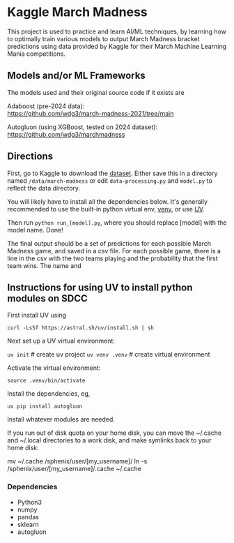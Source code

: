 # Kaggle March Madness
This project is used to practice and learn AI/ML techniques, by learning how to optimally train various models to output March Madness bracket predictions using data provided by Kaggle for their March Machine Learning Mania competitions.

## Models and/or ML Frameworks
The models used and their original source code if it exists are

Adaboost (pre-2024 data):   
https://github.com/wdg3/march-madness-2021/tree/main

Autogluon (using XGBoost, tested on 2024 dataset):  
https://github.com/wdg3/marchmadness

## Directions
First, go to Kaggle to download the [dataset](https://www.kaggle.com/competitions/march-machine-learning-mania-2024/data).
Either save this in a directory named <code>/data/march-madness</code> or edit <code>data-processing.py</code> and <code>model.py</code> to reflect the data directory.

You will likely have to install all the dependencies below.  It's generally recommended to use the built-in python virtual env, [venv](https://docs.python.org/3/tutorial/venv.html),  or use [UV](https://docs.astral.sh/uv/).

Then run <code>python run_[model].py</code>, where you should replace [model] with the model name. Done! 

The final output should be a set of predictions for each possible March Madness game, and saved in a csv file. For each possible game, there is a line in the csv with the two teams playing and the probability that the first team wins.  The name and 
 
## Instructions for using UV to install python modules on SDCC

First install UV using

`curl -LsSf https://astral.sh/uv/install.sh | sh`

Next set up a UV virtual environment:

`uv init`           # create uv project
`uv venv .venv`     # create virtual environment

Activate the virtual environment:

`source .venv/bin/activate`

Install the dependencies, eg,

`uv pip install autogluon`

Install whatever modules are needed.

If you run out of disk quota on your home disk, you can move the ~/.cache and ~/.local directories to a work disk, and make symlinks back to your home disk:

mv ~/.cache /sphenix/user/[my_username]/
ln -s /sphenix/user/[my_username]/.cache ~/.cache

### Dependencies
- Python3
- numpy
- pandas
- sklearn
- autogluon

